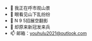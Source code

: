 - 👋 我正在呼市观山景
- 👀 眼看见山下乱纷纷
- 🌱 N 9 5招展空翻影
- 💞️ 却原来新冠发来兵
- 📫 邮箱：youhulu2021@outlook.com
<!---
ZhangBoYaung/ZhangBoYaung is a ✨ special ✨ repository because its `README.md` (this file) appears on your GitHub profile.
You can click the Preview link to take a look at your changes.
--->

